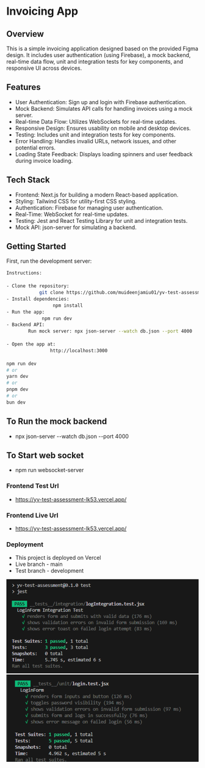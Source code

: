 # Invoicing App


## Overview
This is a simple invoicing application designed based on the provided Figma design. It includes user authentication (using Firebase), a mock backend, real-time data flow, unit and integration tests for key components, and responsive UI across devices.

## Features
- User Authentication: Sign up and login with Firebase authentication.
- Mock Backend: Simulates API calls for handling invoices using a mock server.
- Real-time Data Flow: Utilizes WebSockets for real-time updates.
- Responsive Design: Ensures usability on mobile and desktop devices.
- Testing: Includes unit and integration tests for key components.
- Error Handling: Handles invalid URLs, network issues, and other potential errors.
- Loading State Feedback: Displays loading spinners and user feedback during invoice loading.

## Tech Stack
- Frontend: Next.js for building a modern React-based application.
- Styling: Tailwind CSS for utility-first CSS styling.
- Authentication: Firebase for managing user authentication.
- Real-Time: WebSocket for real-time updates.
- Testing: Jest and React Testing Library for unit and integration tests.
- Mock API: json-server for simulating a backend.

## Getting Started
First, run the development server:

```bash
Instructions:

- Clone the repository: 
            git clone https://github.com/muideenjamiu01/yv-test-assessment.git
- Install dependencies:
                 npm install
- Run the app:
             npm run dev
- Backend API: 
        Run mock server: npx json-server --watch db.json --port 4000

- Open the app at: 
                http://localhost:3000

npm run dev
# or
yarn dev
# or
pnpm dev
# or
bun dev
```

## To Run the mock backend
 - npx json-server --watch db.json --port 4000

## To Start web socket
 - npm run websocket-server


 ### Frontend Test Url
- https://yv-test-assessment-lk53.vercel.app/

### Frontend Live Url
- https://yv-test-assessment-lk53.vercel.app/

### Deployment
- This project is deployed on Vercel
- Live branch - main
- Test branch - development

![LoginForm Integration Test](image-2.png)
![Login form Unit Test](image-1.png)